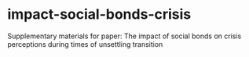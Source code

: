 # impact-social-bonds-crisis
Supplementary materials for paper: The impact of social bonds on crisis perceptions during times of unsettling transition
